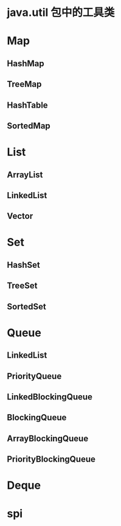 # java.util 包中的工具类

# Map
 ## HashMap
 ## TreeMap
 ## HashTable
 ## SortedMap
# List
## ArrayList
## LinkedList
## Vector
# Set
## HashSet
## TreeSet
## SortedSet
# Queue
## LinkedList
## PriorityQueue
## LinkedBlockingQueue
## BlockingQueue
## ArrayBlockingQueue
## PriorityBlockingQueue
# Deque

# spi